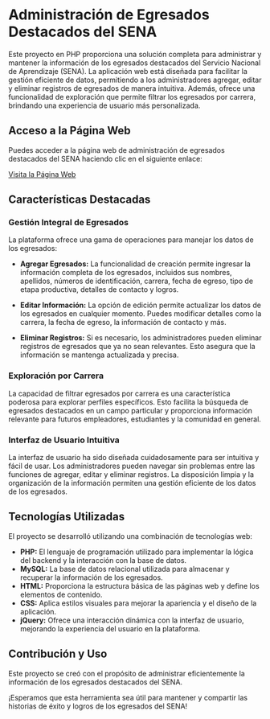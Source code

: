 # Administración de Egresados Destacados del SENA

Este proyecto en PHP proporciona una solución completa para administrar y mantener la información de los egresados destacados del Servicio Nacional de Aprendizaje (SENA). La aplicación web está diseñada para facilitar la gestión eficiente de datos, permitiendo a los administradores agregar, editar y eliminar registros de egresados de manera intuitiva. Además, ofrece una funcionalidad de exploración que permite filtrar los egresados por carrera, brindando una experiencia de usuario más personalizada.

## Acceso a la Página Web

Puedes acceder a la página web de administración de egresados destacados del SENA haciendo clic en el siguiente enlace:

[Visita la Página Web](https://cbaegresados.000webhostapp.com/)

## Características Destacadas

### Gestión Integral de Egresados

La plataforma ofrece una gama de operaciones para manejar los datos de los egresados:

- **Agregar Egresados:** La funcionalidad de creación permite ingresar la información completa de los egresados, incluidos sus nombres, apellidos, números de identificación, carrera, fecha de egreso, tipo de etapa productiva, detalles de contacto y logros.

- **Editar Información:** La opción de edición permite actualizar los datos de los egresados en cualquier momento. Puedes modificar detalles como la carrera, la fecha de egreso, la información de contacto y más.

- **Eliminar Registros:** Si es necesario, los administradores pueden eliminar registros de egresados que ya no sean relevantes. Esto asegura que la información se mantenga actualizada y precisa.

### Exploración por Carrera

La capacidad de filtrar egresados por carrera es una característica poderosa para explorar perfiles específicos. Esto facilita la búsqueda de egresados destacados en un campo particular y proporciona información relevante para futuros empleadores, estudiantes y la comunidad en general.

### Interfaz de Usuario Intuitiva

La interfaz de usuario ha sido diseñada cuidadosamente para ser intuitiva y fácil de usar. Los administradores pueden navegar sin problemas entre las funciones de agregar, editar y eliminar registros. La disposición limpia y la organización de la información permiten una gestión eficiente de los datos de los egresados.

## Tecnologías Utilizadas

El proyecto se desarrolló utilizando una combinación de tecnologías web:

- **PHP:** El lenguaje de programación utilizado para implementar la lógica del backend y la interacción con la base de datos.
- **MySQL:** La base de datos relacional utilizada para almacenar y recuperar la información de los egresados.
- **HTML:** Proporciona la estructura básica de las páginas web y define los elementos de contenido.
- **CSS:** Aplica estilos visuales para mejorar la apariencia y el diseño de la aplicación.
- **jQuery:** Ofrece una interacción dinámica con la interfaz de usuario, mejorando la experiencia del usuario en la plataforma.

## Contribución y Uso

Este proyecto se creó con el propósito de administrar eficientemente la información de los egresados destacados del SENA.

¡Esperamos que esta herramienta sea útil para mantener y compartir las historias de éxito y logros de los egresados del SENA!
